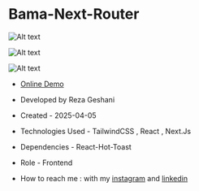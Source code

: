 # Bama-Next-Router

![Alt text](https://github.com/user-attachments/assets/151531f8-caf9-4c98-9440-0c0e3bdfdfaf)


![Alt text](https://github.com/user-attachments/assets/4740cc16-8087-4565-bce3-05241a2d0af8)


![Alt text](https://github.com/user-attachments/assets/8f91f9ba-d2d9-4593-9b8b-0bd1da0122e4)


- [Online Demo](https://bama-next-router.vercel.app/)

- Developed by Reza Geshani

- Created - 2025-04-05

- Technologies Used - TailwindCSS , React , Next.Js

- Dependencies - React-Hot-Toast

- Role - Frontend

- How to reach me : with my [instagram](https://www.instagram.com/rezageshani_web) and [linkedin](http://www.linkedin.com/in/reza-geshani-web)
